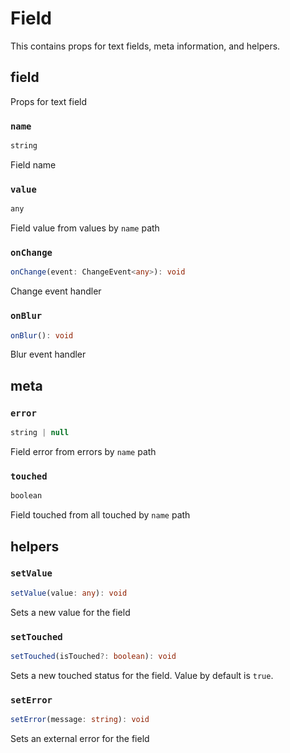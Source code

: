# Field

This contains props for text fields, meta information, and helpers.

## field

Props for text field

### `name`

```typescript
string
```

Field name

### `value`

```typescript
any
```

Field value from values by `name` path

### `onChange`

```typescript
onChange(event: ChangeEvent<any>): void
```

Change event handler

### `onBlur`

```typescript
onBlur(): void
```

Blur event handler

## meta

### `error`

```typescript
string | null
```

Field error from errors by `name` path

### `touched`

```typescript
boolean
```

Field touched from all touched by `name` path

## helpers

### `setValue`

```typescript
setValue(value: any): void
```

Sets a new value for the field

### `setTouched`

```typescript
setTouched(isTouched?: boolean): void
```

Sets a new touched status for the field. Value by default is `true`.

### `setError`

```typescript
setError(message: string): void
```

Sets an external error for the field

